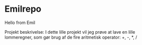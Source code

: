 # Emilrepo
Hello from Emil

Projekt beskrivelse:
I dette lille projekt vil jeg prøve at lave en lille lommeregner, som gør brug af de fire aritmetisk operator: +, -,  *, /
